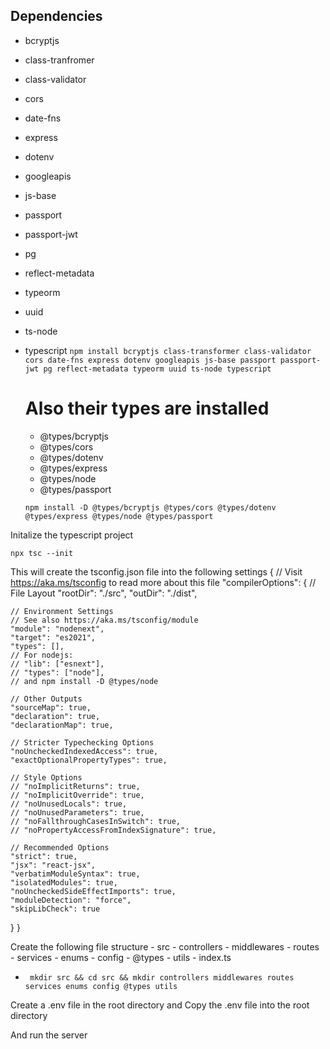 ## Dependencies

- bcryptjs
- class-tranfromer
- class-validator
- cors
- date-fns
- express
- dotenv
- googleapis
- js-base
- passport
- passport-jwt
- pg
- reflect-metadata
- typeorm
- uuid
- ts-node
- typescript
  `npm install bcryptjs class-transformer class-validator cors date-fns express dotenv googleapis js-base passport passport-jwt pg reflect-metadata typeorm uuid ts-node typescript`

  # Also their types are installed

  - @types/bcryptjs
  - @types/cors
  - @types/dotenv
  - @types/express
  - @types/node
  - @types/passport

  ```
  npm install -D @types/bcryptjs @types/cors @types/dotenv @types/express @types/node @types/passport
  ```

Initalize the typescript project

```
npx tsc --init
```

This will create the tsconfig.json file into the following settings
{
// Visit https://aka.ms/tsconfig to read more about this file
"compilerOptions": {
// File Layout
"rootDir": "./src",
"outDir": "./dist",

    // Environment Settings
    // See also https://aka.ms/tsconfig/module
    "module": "nodenext",
    "target": "es2021",
    "types": [],
    // For nodejs:
    // "lib": ["esnext"],
    // "types": ["node"],
    // and npm install -D @types/node

    // Other Outputs
    "sourceMap": true,
    "declaration": true,
    "declarationMap": true,

    // Stricter Typechecking Options
    "noUncheckedIndexedAccess": true,
    "exactOptionalPropertyTypes": true,

    // Style Options
    // "noImplicitReturns": true,
    // "noImplicitOverride": true,
    // "noUnusedLocals": true,
    // "noUnusedParameters": true,
    // "noFallthroughCasesInSwitch": true,
    // "noPropertyAccessFromIndexSignature": true,

    // Recommended Options
    "strict": true,
    "jsx": "react-jsx",
    "verbatimModuleSyntax": true,
    "isolatedModules": true,
    "noUncheckedSideEffectImports": true,
    "moduleDetection": "force",
    "skipLibCheck": true

}
}

Create the following file structure - src - controllers - middlewares - routes - services - enums - config - @types - utils - index.ts

- ` mkdir src && cd src && mkdir controllers middlewares routes services enums config @types utils`

Create a .env file in the root directory and Copy the .env file into the root directory

And run the server
